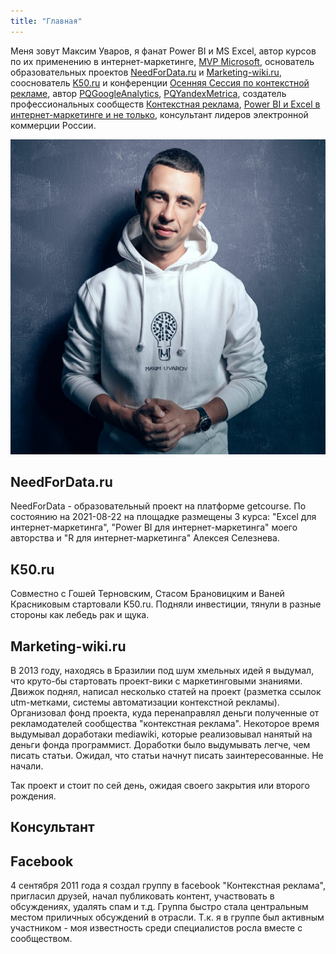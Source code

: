 ```yaml
---
title: "Главная"
---
```


Меня зовут Максим Уваров, я фанат Power BI и MS Excel, автор курсов по их применению в интернет-маркетинге, [MVP Microsoft](https://mvp.microsoft.com/ru-ru/PublicProfile/5002486?fullName=Maxim%20%20Uvarov), основатель образовательных проектов [NeedForData.ru](https://needfordata.ru/) и [Marketing-wiki.ru](https://marketing-wiki.ru/), сооснователь [K50.ru](https://k50.ru/) и конференции [Осенняя Сессия по контекстной рекламе](https://sem-in-russia.ru/), автор [PQGoogleAnalytics](https://github.com/maxim-uvarov/PQGoogleAnalytics), [PQYandexMetrica](https://github.com/maxim-uvarov/PQYandexMetrica), создатель профессиональных сообществ [Контекстная реклама](https://sempros.ru/), [Power BI и Excel в интернет-маркетинге и не только](https://www.facebook.com/groups/PowerBIForever/), консультант лидеров электронной коммерции России. 


![](src/maxim_uvarov2019_a.jpeg)

## NeedForData.ru

NeedForData - образовательный проект на платформе getcourse. По состоянию на 2021-08-22 на площадке размещены 3 курса: "Excel для интернет-маркетинга", "Power BI для интернет-маркетинга" моего авторства и "R для интернет-маркетинга" Алексея Селезнева. 

## K50.ru

Совместно с Гошей Терновским, Стасом Брановицким и Ваней Красниковым стартовали K50.ru. Подняли инвестиции, тянули в разные стороны как лебедь рак и щука. 

## Marketing-wiki.ru

В 2013 году, находясь в Бразилии под шум хмельных идей я выдумал, что круто-бы стартовать проект-вики с маркетинговыми знаниями. Движок поднял, написал несколько статей на проект (разметка ссылок utm-метками, системы автоматизации контекстной рекламы). Организовал фонд проекта, куда перенаправлял деньги полученные от рекламодателей сообщества "контекстная реклама". Некоторое время выдумывал доработаки mediawiki, которые реализовывал нанятый на деньги фонда программист. Доработки было выдумывать легче, чем писать статьи. Ожидал, что статьи начнут писать заинтересованные. Не начали. 

Так проект и стоит по сей день, ожидая своего закрытия или второго рождения. 

## Консультант 


## Facebook

4 сентября 2011 года я создал группу в facebook "Контекстная реклама", пригласил друзей, начал публиковать контент, участвовать в обсуждениях, удалять спам и т.д. Группа быстро стала центральным местом приличных обсуждений в отрасли. Т.к. я в группе был активным участником - моя известность среди специалистов росла вместе с сообществом. 